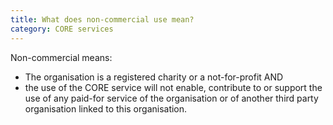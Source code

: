 ```yaml
---
title: What does non-commercial use mean?
category: CORE services
---
```

Non-commercial means:
- The organisation is a registered charity or a not-for-profit AND
- the use of the CORE&nbsp;service will not enable, contribute to
  or support the use of any paid-for service of the organisation
  or of another third party organisation linked to this organisation.
